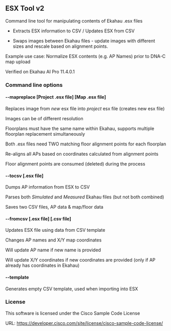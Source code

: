 ## ESX Tool v2
Command line tool for manipulating contents of Ekahau .esx files

- Extracts ESX information to CSV / Updates ESX from CSV

- Swaps images between Ekahau files - update images with different sizes and rescale based on alignment points.

Example use case: Normalize ESX contents (e.g. AP Names) prior to DNA-C map upload


Verified on Ekahau AI Pro 11.4.0.1

### Command line options

#### --mapreplace [Project .esx file] [Map .esx file]

Replaces image from _new_ esx file into _project_ esx file (creates new esx file)

Images can be of different resolution

Floorplans must have the same name within Ekahau, supports multiple floorplan replacement simultaneously

Both .esx files need TWO matching floor alignment points for each floorplan

Re-aligns all APs based on coordinates calculated from alignment points

Floor alignment points are consumed (deleted) during the process

#### --tocsv [.esx file]

Dumps AP information from ESX to CSV

Parses both _Simulated_ and _Measured_ Ekahau files (but not both combined)

Saves two CSV files, AP data & map/floor data

#### --fromcsv [.esx file] [.csv file]

Updates ESX file using data from CSV template

Changes AP names and X/Y map coordinates

Will update AP name if new name is provided

Will update X/Y coordinates if new coordinates are provided (only if AP already has coordinates in Ekahau)

#### --template

Generates empty CSV template, used when importing into ESX

### License

This software is licensed under the Cisco Sample Code License

URL: https://developer.cisco.com/site/license/cisco-sample-code-license/
